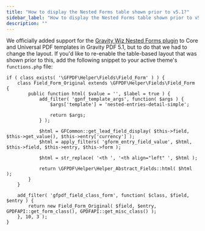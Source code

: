 ```yaml
---
title: "How to display the Nested Forms table shown prior to v5.1?"
sidebar_label: "How to display the Nested Forms table shown prior to v5.1?"
description: ""
---
```


We officially added support for the [Gravity Wiz Nested Forms plugin](https://gravitywiz.com/documentation/gravity-forms-nested-forms/?ref=78) to Core and Universal PDF templates in Gravity PDF 5.1, but to do that we had to change the layout. If you'd like to re-enable the table-based layout that was shown prior to this, add the following snippet to your active theme's `functions.php` file:

```
if ( class_exists( '\GFPDF\Helper\Fields\Field_Form' ) ) {
	class Field_Form_Original extends \GFPDF\Helper\Fields\Field_Form {
		public function html( $value = '', $label = true ) {
			add_filter( 'gpnf_template_args', function( $args ) {
				$args['template'] = 'nested-entries-detail-simple';

				return $args;
			} );

			$html = GFCommon::get_lead_field_display( $this->field, $this->get_value(), $this->entry['currency'] );
			$html = apply_filters( 'gform_entry_field_value', $html, $this->field, $this->entry, $this->form );

			$html = str_replace( '<th ', '<th align="left" ', $html );

			return \GFPDF\Helper\Helper_Abstract_Fields::html( $html );
		}
	}

	add_filter( 'gfpdf_field_class_form', function( $class, $field, $entry ) {
		return new Field_Form_Original( $field, $entry, GPDFAPI::get_form_class(), GPDFAPI::get_misc_class() );
	}, 10, 3 );
}
```

